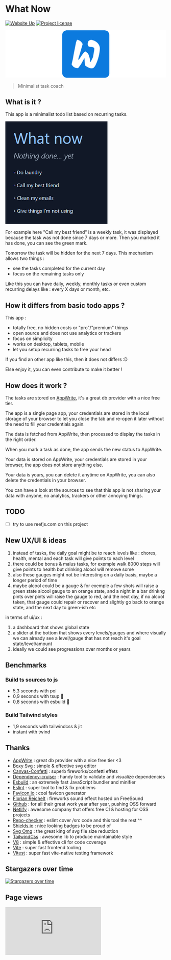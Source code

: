 # What Now

[![Website Up](https://img.shields.io/website/https/what-now.netlify.app.svg)](https://what-now.netlify.app)
[![Project license](https://img.shields.io/github/license/Shuunen/monorepo.svg?color=informational)](https://github.com/Shuunen/monorepo/blob/master/LICENSE)

![logo](docs/logo-double.svg)

> Minimalist task coach

## What is it ?

This app is a minimalist todo list based on recurring tasks.

![demo](docs/demo.gif)

For example here "Call my best friend" is a weekly task, it was displayed because the task was not done since 7 days or more. Then you marked it has done, you can see the green mark.

Tomorrow the task will be hidden for the next 7 days. This mechanism allows two things :

- see the tasks completed for the current day
- focus on the remaining tasks only

Like this you can have daily, weekly, monthly tasks or even custom recurring delays like : every X days or month, etc.

## How it differs from basic todo apps ?

This app :

- totally free, no hidden costs or "pro"/"premium" things
- open source and does not use analytics or trackers
- focus on simplicity
- works on desktop, tablets, mobile
- let you setup recurring tasks to free your head

If you find an other app like this, then it does not differs :D

Else enjoy it, you can even contribute to make it better !

## How does it work ?

The tasks are stored on [AppWrite](appwrite.io), it's a great db provider with a nice free tier.

The app is a single page app, your credentials are stored in the local storage of your browser to let you close the tab and re-open it later without the need to fill your credentials again.

The data is fetched from AppWrite, then processed to display the tasks in the right order.

When you mark a task as done, the app sends the new status to AppWrite.

Your data is stored on AppWrite, your credentials are stored in your browser, the app does not store anything else.

Your data is yours, you can delete it anytime on AppWrite, you can also delete the credentials in your browser.

You can have a look at the sources to see that this app is not sharing your data with anyone, no analytics, trackers or other annoying things.

## TODO

- [ ] try to use reefjs.com on this project

## New UX/UI & ideas

1. instead of tasks, the daily goal might be to reach levels like : chores, health, mental and each task will give points to each level
2. there could be bonus & malus tasks, for exemple walk 8000 steps will give points to health but drinking alcool will remove some
3. also these gauges might not be interesting on a daily basis, maybe a longer period of time
4. maybe alcool could be a gauge & for exemple a few shots will raise a green state alcool gauge to an orange state, and a night in a bar drinkng pints over pints will raise the gauge to red, and the next day, if no alcool taken, that gauge could repair or recover and slightly go back to orange state, and the next day to green-ish etc

in terms of ui/ux :

1. a dashboard that shows global state
2. a slider at the bottom that shows every levels/gauges and where visually we can already see a level/gauge that has not reach it's goal state/level/amount
3. ideally we could see progressions over months or years
  
## Benchmarks

### Build ts sources to js

- 5,3 seconds with poi
- 0,9 seconds with tsup :tada:
- 0,8 seconds with esbuild :tada:

### Build Tailwind styles

- 1,9 seconds with tailwindcss & jit
- instant with twind

## Thanks

- [AppWrite](https://appwrite.io) : great db provider with a nice free tier <3
- [Boxy Svg](https://boxy-svg.com) : simple & effective svg editor
- [Canvas-Confetti](https://github.com/catdad/canvas-confetti) : superb fireworks/confetti effets
- [Dependency-cruiser](https://github.com/sverweij/dependency-cruiser) : handy tool to validate and visualize dependencies
- [Esbuild](https://github.com/evanw/esbuild) : an extremely fast JavaScript bundler and minifier
- [Eslint](https://eslint.org) : super tool to find & fix problems
- [Favicon.io](https://favicon.io) : cool favicon generator
- [Florian Reichelt](https://freesound.org/people/florianreichelt/sounds/459973/) : fireworks sound effect hosted on FreeSound
- [Github](https://github.com) : for all their great work year after year, pushing OSS forward
- [Netlify](https://netlify.com) : awesome company that offers free CI & hosting for OSS projects
- [Repo-checker](https://github.com/Shuunen/repo-checker) : eslint cover /src code and this tool the rest ^^
- [Shields.io](https://shields.io) : nice looking badges to be proud of
- [Svg Omg](https://jakearchibald.github.io/svgomg/) : the great king of svg file size reduction
- [TailwindCss](https://tailwindcss.com) : awesome lib to produce maintainable style
- [V8](https://github.com/demurgos/v8-coverage) : simple & effective cli for code coverage
- [Vite](https://github.com/vitejs/vite) : super fast frontend tooling
- [Vitest](https://github.com/vitest-dev/vitest) : super fast vite-native testing framework

## Stargazers over time

[![Stargazers over time](https://starchart.cc/Shuunen/what-now.svg?variant=adaptive)](https://starchart.cc/Shuunen/what-now)

## Page views

[![Free Website Counter](https://www.websitecounterfree.com/c.php?d=9&id=64400&s=12)](https://www.websitecounterfree.com)
